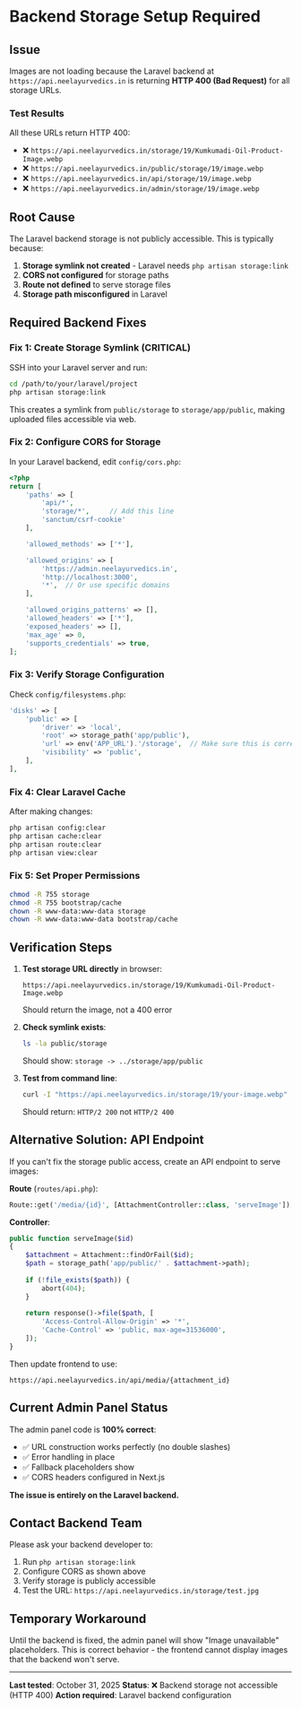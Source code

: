 # Backend Storage Setup Required

## Issue
Images are not loading because the Laravel backend at `https://api.neelayurvedics.in` is returning **HTTP 400 (Bad Request)** for all storage URLs.

### Test Results
All these URLs return HTTP 400:
- ❌ `https://api.neelayurvedics.in/storage/19/Kumkumadi-Oil-Product-Image.webp`
- ❌ `https://api.neelayurvedics.in/public/storage/19/image.webp`
- ❌ `https://api.neelayurvedics.in/api/storage/19/image.webp`
- ❌ `https://api.neelayurvedics.in/admin/storage/19/image.webp`

## Root Cause
The Laravel backend storage is not publicly accessible. This is typically because:
1. **Storage symlink not created** - Laravel needs `php artisan storage:link`
2. **CORS not configured** for storage paths
3. **Route not defined** to serve storage files
4. **Storage path misconfigured** in Laravel

## Required Backend Fixes

### Fix 1: Create Storage Symlink (CRITICAL)
SSH into your Laravel server and run:
```bash
cd /path/to/your/laravel/project
php artisan storage:link
```

This creates a symlink from `public/storage` to `storage/app/public`, making uploaded files accessible via web.

### Fix 2: Configure CORS for Storage
In your Laravel backend, edit `config/cors.php`:

```php
<?php
return [
    'paths' => [
        'api/*',
        'storage/*',     // Add this line
        'sanctum/csrf-cookie'
    ],

    'allowed_methods' => ['*'],

    'allowed_origins' => [
        'https://admin.neelayurvedics.in',
        'http://localhost:3000',
        '*',  // Or use specific domains
    ],

    'allowed_origins_patterns' => [],
    'allowed_headers' => ['*'],
    'exposed_headers' => [],
    'max_age' => 0,
    'supports_credentials' => true,
];
```

### Fix 3: Verify Storage Configuration
Check `config/filesystems.php`:

```php
'disks' => [
    'public' => [
        'driver' => 'local',
        'root' => storage_path('app/public'),
        'url' => env('APP_URL').'/storage',  // Make sure this is correct
        'visibility' => 'public',
    ],
],
```

### Fix 4: Clear Laravel Cache
After making changes:
```bash
php artisan config:clear
php artisan cache:clear
php artisan route:clear
php artisan view:clear
```

### Fix 5: Set Proper Permissions
```bash
chmod -R 755 storage
chmod -R 755 bootstrap/cache
chown -R www-data:www-data storage
chown -R www-data:www-data bootstrap/cache
```

## Verification Steps

1. **Test storage URL directly** in browser:
   ```
   https://api.neelayurvedics.in/storage/19/Kumkumadi-Oil-Product-Image.webp
   ```
   Should return the image, not a 400 error

2. **Check symlink exists**:
   ```bash
   ls -la public/storage
   ```
   Should show: `storage -> ../storage/app/public`

3. **Test from command line**:
   ```bash
   curl -I "https://api.neelayurvedics.in/storage/19/your-image.webp"
   ```
   Should return: `HTTP/2 200` not `HTTP/2 400`

## Alternative Solution: API Endpoint

If you can't fix the storage public access, create an API endpoint to serve images:

**Route** (`routes/api.php`):
```php
Route::get('/media/{id}', [AttachmentController::class, 'serveImage']);
```

**Controller**:
```php
public function serveImage($id)
{
    $attachment = Attachment::findOrFail($id);
    $path = storage_path('app/public/' . $attachment->path);
    
    if (!file_exists($path)) {
        abort(404);
    }
    
    return response()->file($path, [
        'Access-Control-Allow-Origin' => '*',
        'Cache-Control' => 'public, max-age=31536000',
    ]);
}
```

Then update frontend to use:
```
https://api.neelayurvedics.in/api/media/{attachment_id}
```

## Current Admin Panel Status

The admin panel code is **100% correct**:
- ✅ URL construction works perfectly (no double slashes)
- ✅ Error handling in place
- ✅ Fallback placeholders show
- ✅ CORS headers configured in Next.js

**The issue is entirely on the Laravel backend.**

## Contact Backend Team

Please ask your backend developer to:
1. Run `php artisan storage:link`
2. Configure CORS as shown above
3. Verify storage is publicly accessible
4. Test the URL: `https://api.neelayurvedics.in/storage/test.jpg`

## Temporary Workaround

Until the backend is fixed, the admin panel will show "Image unavailable" placeholders. This is correct behavior - the frontend cannot display images that the backend won't serve.

---

**Last tested**: October 31, 2025
**Status**: ❌ Backend storage not accessible (HTTP 400)
**Action required**: Laravel backend configuration
